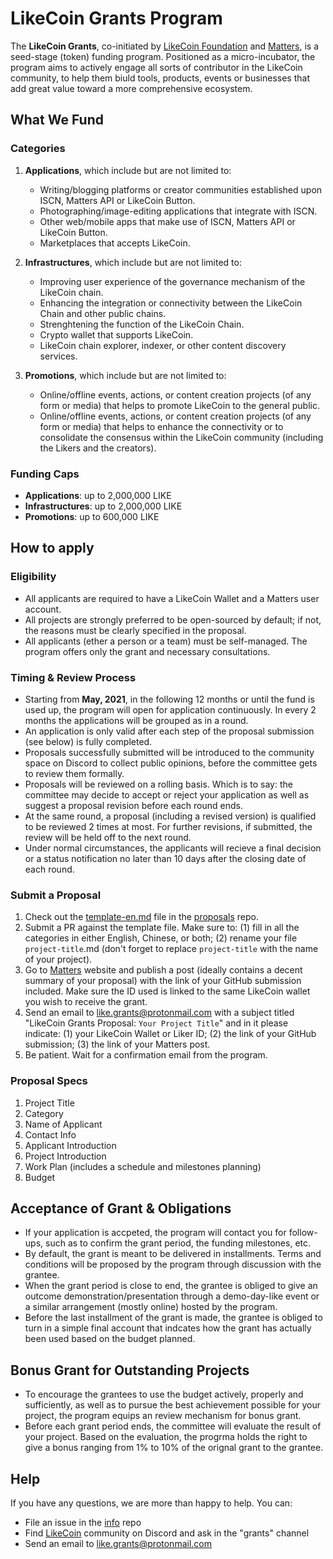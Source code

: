 # LikeCoin Grants Program

The **LikeCoin Grants**, co-initiated by [LikeCoin Foundation](https://like.co) and [Matters](https://matters.news), is a seed-stage (token) funding program. Positioned as a micro-incubator, the program aims to actively engage all sorts of contributor in the LikeCoin community, to help them biuld tools, products, events or businesses that add great value toward a more comprehensive ecosystem.


## What We Fund

### Categories

1. **Applications**, which include but are not limited to:
    * Writing/blogging platforms or creator communities established upon ISCN, Matters API or LikeCoin Button.
    * Photographing/image-editing applications that integrate with ISCN.
    * Other web/mobile apps that make use of ISCN, Matters API or LikeCoin Button.
    * Marketplaces that accepts LikeCoin.

2. **Infrastructures**, which include but are not limited to:
    * Improving user experience of the governance mechanism of the LikeCoin chain.
    * Enhancing the integration or connectivity between the LikeCoin Chain and other public chains.
    * Strenghtening the function of the LikeCoin Chain.
    * Crypto wallet that supports LikeCoin.
    * LikeCoin chain explorer, indexer, or other content discovery services.

3. **Promotions**, which include but are not limited to:

    * Online/offline events, actions, or content creation projects (of any form or media) that helps to promote LikeCoin to the general public.
    * Online/offline events, actions, or content creation projects (of any form or media) that helps to enhance the connectivity or to consolidate the consensus within the LikeCoin community (including the Likers and the creators).

### Funding Caps

* **Applications**: up to 2,000,000 LIKE
* **Infrastructures**: up to 2,000,000 LIKE
* **Promotions**: up to 600,000 LIKE


## How to apply

### Eligibility

* All applicants are required to have a LikeCoin Wallet and a Matters user account.
* All projects are strongly preferred to be open-sourced by default; if not, the reasons must be clearly specified in the proposal.
* All applicants (ether a person or a team) must be self-managed. The program offers only the grant and necessary consultations.

### Timing & Review Process

* Starting from **May, 2021**, in the following 12 months or until the fund is used up, the program will open for application continuously. In every 2 months the applications will be grouped as in a round. 
* An application is only valid after each step of the proposal submission (see below) is fully completed. 
* Proposals successfully submitted will be introduced to the community space on Discord to collect public opinions, before the committee gets to review them formally.
* Proposals will be reviewed on a rolling basis. Which is to say: the committee may decide to accept or reject your application as well as suggest a proposal revision before each round ends.
* At the same round, a proposal (including a revised version) is qualified to be reviewed 2 times at most. For further revisions, if submitted, the review will be held off to the next round.
* Under normal circumstances, the applicants will recieve a final decision or a status notification no later than 10 days after the closing date of each round.

### Submit a Proposal

1. Check out the [template-en.md](https://github.com/likegrants/proposals/blob/main/template-en.md) file in the [proposals](https://github.com/likegrants/proposals) repo. 
2. Submit a PR against the template file. Make sure to: (1) fill in all the categories in either English, Chinese, or both; (2) rename your file `project-title`.md (don't forget to replace `project-title` with the name of your project).
4. Go to [Matters](https://matters.news) website and publish a post (ideally contains a decent summary of your proposal) with the link of your GitHub submission included. Make sure the ID used is linked to the same LikeCoin wallet you wish to receive the grant.
5. Send an email to like.grants@protonmail.com with a subject titled "LikeCoin Grants Proposal: `Your Project Title`" and in it please indicate: (1) your LikeCoin Wallet or Liker ID; (2) the link of your GitHub submission; (3) the link of your Matters post.
6. Be patient. Wait for a confirmation email from the program.

### Proposal Specs

1. Project Title
2. Category
3. Name of Applicant
4. Contact Info
5. Applicant Introduction
6. Project Introduction
7. Work Plan (includes a schedule and milestones planning)
8. Budget


## Acceptance of Grant & Obligations

* If your application is accpeted, the program will contact you for follow-ups, such as to confirm the grant period, the funding milestones, etc. 
* By default, the grant is meant to be delivered in installments. Terms and conditions will be proposed by the program through discussion with the grantee. 
* When the grant period is close to end, the grantee is obliged to give an outcome demonstration/presentation through a demo-day-like event or a similar arrangement (mostly online) hosted by the program.
* Before the last installment of the grant is made, the grantee is obliged to turn in a simple final account that indcates how the grant has actually been used based on the budget planned.


## Bonus Grant for Outstanding Projects
* To encourage the grantees to use the budget actively, properly and sufficiently, as well as to pursue the best achievement possible for your project, the program equips an review mechanism for bonus grant. 
* Before each grant period ends, the committee will evaluate the result of your project. Based on the evaluation, the progrma holds the right to give a bonus ranging from 1% to 10% of the orignal grant to the grantee.


## Help

If you have any questions, we are more than happy to help. You can:

* File an issue in the [info](https://github.com/likegrants/info) repo
* Find [LikeCoin](https://discord.com/invite/W4DQ6peZZZ) community on Discord and ask in the "grants" channel
* Send an email to like.grants@protonmail.com
